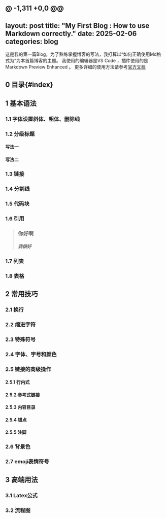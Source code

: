 @ -1,311 +0,0 @@
---
layout: post
title: "My First Blog : How to use Markdown correctly."
date: 2025-02-06
categories: blog
---
这是我的第一篇Blog，为了熟练掌握博客的写法，我打算以“如何正确使用Md格式为”为本首篇博客的主题。
我使用的编辑器是VS Code ，插件使用的是 Markdown Preview Enhanced 。
更多详细的使用方法请参考[官方文档](https://shd101wyy.github.io/markdown-preview-enhanced/#/zh-cn/math)

## 0 目录{#index}

## 1 基本语法

### 1.1 字体设置斜体、粗体、删除线

### 1.2 分级标题
#### 写法一

#### 写法二

### 1.3 链接

### 1.4 分割线

### 1.5 代码块

### 1.6 引用

>### 你好啊
>##### 我很好

### 1.7 列表

### 1.8 表格

## 2 常用技巧

### 2.1 换行

### 2.2 缩进字符

### 2.3 特殊符号

### 2.4 字体、字号和颜色

### 2.5 链接的高级操作

#### 2.5.1 行内式

#### 2.5.2 参考式链接

#### 2.5.3 内容目录

#### 2.5.4 锚点

#### 2.5.5 注脚

### 2.6 背景色

### 2.7 emoji表情符号

## 3 高端用法

### 3.1 Latex公式

### 3.2 流程图
